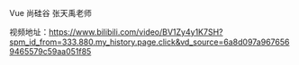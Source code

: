 Vue  尚硅谷  张天禹老师

视频地址：https://www.bilibili.com/video/BV1Zy4y1K7SH?spm_id_from=333.880.my_history.page.click&vd_source=6a8d097a9676569465579c59aa051f85
